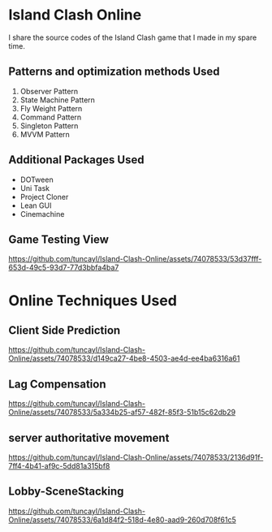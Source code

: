 # Island Clash Online
I share the source codes of the Island Clash game that I made in my spare time.

##  Patterns and optimization methods Used

1. Observer Pattern
2. State Machine Pattern
3. Fly Weight Pattern
4. Command Pattern
5. Singleton Pattern
6. MVVM Pattern

## Additional Packages Used

* DOTween
* Uni Task
* Project Cloner
* Lean GUI
* Cinemachine


## Game Testing View
https://github.com/tuncayl/Island-Clash-Online/assets/74078533/53d37fff-653d-49c5-93d7-77d3bbfa4ba7

# Online Techniques Used 
## Client Side Prediction 
https://github.com/tuncayl/Island-Clash-Online/assets/74078533/d149ca27-4be8-4503-ae4d-ee4ba6316a61
## Lag Compensation 
https://github.com/tuncayl/Island-Clash-Online/assets/74078533/5a334b25-af57-482f-85f3-51b15c62db29
## server authoritative movement
https://github.com/tuncayl/Island-Clash-Online/assets/74078533/2136d91f-7ff4-4b41-af9c-5dd81a315bf8
## Lobby-SceneStacking
https://github.com/tuncayl/Island-Clash-Online/assets/74078533/6a1d84f2-518d-4e80-aad9-260d708f61c5



